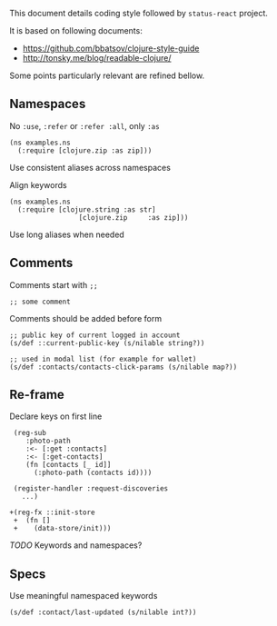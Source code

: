 This document details coding style followed by `status-react` project.

It is based on following documents:

  - <https://github.com/bbatsov/clojure-style-guide>
  - <http://tonsky.me/blog/readable-clojure/>

Some points particularly relevant are refined bellow.

## Namespaces

No `:use`, `:refer` or `:refer :all`, only `:as`

    (ns examples.ns
      (:require [clojure.zip :as zip]))

Use consistent aliases across namespaces

Align keywords

    (ns examples.ns
      (:require [clojure.string :as str]
                     [clojure.zip     :as zip]))

Use long aliases when needed

## Comments

Comments start with `;;`

    ;; some comment

Comments should be added before form

    ;; public key of current logged in account
    (s/def ::current-public-key (s/nilable string?))

    ;; used in modal list (for example for wallet)
    (s/def :contacts/contacts-click-params (s/nilable map?))

## Re-frame

Declare keys on first line

```
 (reg-sub
    :photo-path
    :<- [:get :contacts]
    :<- [:get-contacts]
    (fn [contacts [_ id]]
      (:photo-path (contacts id))))

 (register-handler :request-discoveries
   ...)

+(reg-fx ::init-store
 +  (fn []
 +    (data-store/init)))
```

*TODO* Keywords and namespaces?

## Specs

Use meaningful namespaced keywords

    (s/def :contact/last-updated (s/nilable int?))